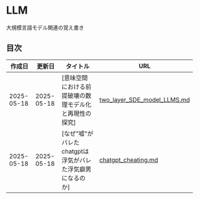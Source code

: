 # LLM
大規模言語モデル関連の覚え書き

## 目次

| 作成日 | 更新日 | タイトル | URL |
|--------|--------|---------|-----|
| 2025-05-18 | 2025-05-18 | [意味空間における前提破壊の数理モデル化と再現性の探究] | [two_layer_SDE_model_LLMS.md](two_layer_SDE_model_LLMS.md) |
| 2025-05-18 | 2025-05-18 | [なぜ"嘘"がバレたchatgptは浮気がバレた浮気癖男になるのか] | [chatgpt_cheating.md](chatgpt_cheating.md) |
